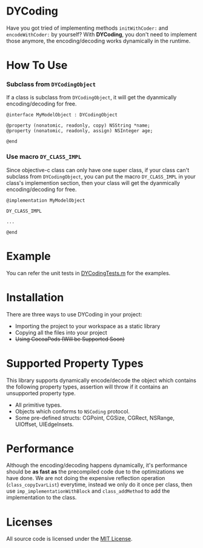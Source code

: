 # DYCoding
Have you got tried of implementing methods `initWithCoder:` and `encodeWithCoder:` by yourself? With **DYCoding**, you don't need to implement those anymore, the encoding/decoding works dynamically in the runtime.

# How To Use
### Subclass from `DYCodingObject`
If a class is subclass from `DYCodingObject`, it will get the dyanmically encoding/decoding for free.
```
@interface MyModelObject : DYCodingObject

@property (nonatomic, readonly, copy) NSString *name;
@property (nonatomic, readonly, assign) NSInteger age;

@end
```

### Use macro `DY_CLASS_IMPL`
Since objective-c class can only have one super class, if your class can't subclass from `DYCodingObject`, you can put the macro `DY_CLASS_IMPL` in your class's implemention section, then your class will get the dyanmically encoding/decoding for free.
```
@implementation MyModelObject

DY_CLASS_IMPL

...

@end
```

# Example

You can refer the unit tests in [DYCodingTests.m](https://github.com/flexme/DYCoding/blob/master/DYCodingTests/DYCodingTests.m) for the examples. 

# Installation
There are three ways to use DYCoding in your project:

* Importing the project to your workspace as a static library
* Copying all the files into your project
* ~~Using CocoaPods (Will be Supported Soon)~~

# Supported Property Types

This library supports dynamically encode/decode the object which contains the following property types, assertion will throw if it contains an unsupported property type.
* All primitive types.
* Objects which conforms to `NSCoding` protocol.
* Some pre-defined structs: CGPoint, CGSize, CGRect, NSRange, UIOffset, UIEdgeInsets.

# Performance

Although the encoding/decoding happens dynamically, it's performance should be **as fast as** the precompiled code due to the optimizations we have done. We are not doing the expensive reflection operation (`class_copyIvarList`) everytime, instead we only do it once per class, then use `imp_implementationWithBlock` and `class_addMethod` to add the implementation to the class. 

# Licenses

All source code is licensed under the [MIT License](https://github.com/flexme/DYCoding/blob/master/LICENSE).